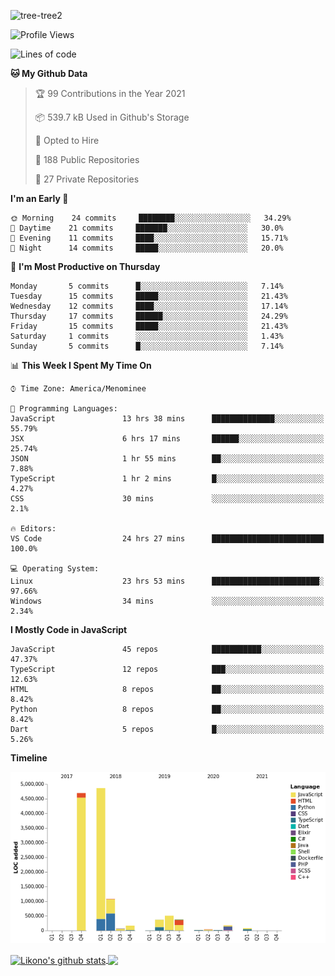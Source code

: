 ![tree-tree2](https://user-images.githubusercontent.com/15727947/99866266-688a6380-2b75-11eb-958b-273006b198d8.jpg)


<!--START_SECTION:waka-->
![Profile Views](http://img.shields.io/badge/Profile%20Views-0-blue)

![Lines of code](https://img.shields.io/badge/From%20Hello%20World%20I%27ve%20Written-12.4%20million%20lines%20of%20code-blue)

**🐱 My Github Data** 

> 🏆 99 Contributions in the Year 2021
 > 
> 📦 539.7 kB Used in Github's Storage 
 > 
> 💼 Opted to Hire
 > 
> 📜 188 Public Repositories 
 > 
> 🔑 27 Private Repositories  
 > 
**I'm an Early 🐤** 

```text
🌞 Morning    24 commits     ████████░░░░░░░░░░░░░░░░░   34.29% 
🌆 Daytime    21 commits     ███████░░░░░░░░░░░░░░░░░░   30.0% 
🌃 Evening    11 commits     ████░░░░░░░░░░░░░░░░░░░░░   15.71% 
🌙 Night      14 commits     █████░░░░░░░░░░░░░░░░░░░░   20.0%

```
📅 **I'm Most Productive on Thursday** 

```text
Monday       5 commits      █░░░░░░░░░░░░░░░░░░░░░░░░   7.14% 
Tuesday      15 commits     █████░░░░░░░░░░░░░░░░░░░░   21.43% 
Wednesday    12 commits     ████░░░░░░░░░░░░░░░░░░░░░   17.14% 
Thursday     17 commits     ██████░░░░░░░░░░░░░░░░░░░   24.29% 
Friday       15 commits     █████░░░░░░░░░░░░░░░░░░░░   21.43% 
Saturday     1 commits      ░░░░░░░░░░░░░░░░░░░░░░░░░   1.43% 
Sunday       5 commits      █░░░░░░░░░░░░░░░░░░░░░░░░   7.14%

```


📊 **This Week I Spent My Time On** 

```text
⌚︎ Time Zone: America/Menominee

💬 Programming Languages: 
JavaScript               13 hrs 38 mins      ██████████████░░░░░░░░░░░   55.79% 
JSX                      6 hrs 17 mins       ██████░░░░░░░░░░░░░░░░░░░   25.74% 
JSON                     1 hr 55 mins        ██░░░░░░░░░░░░░░░░░░░░░░░   7.88% 
TypeScript               1 hr 2 mins         █░░░░░░░░░░░░░░░░░░░░░░░░   4.27% 
CSS                      30 mins             ░░░░░░░░░░░░░░░░░░░░░░░░░   2.1%

🔥 Editors: 
VS Code                  24 hrs 27 mins      █████████████████████████   100.0%

💻 Operating System: 
Linux                    23 hrs 53 mins      ████████████████████████░   97.66% 
Windows                  34 mins             ░░░░░░░░░░░░░░░░░░░░░░░░░   2.34%

```

**I Mostly Code in JavaScript** 

```text
JavaScript               45 repos            ███████████░░░░░░░░░░░░░░   47.37% 
TypeScript               12 repos            ███░░░░░░░░░░░░░░░░░░░░░░   12.63% 
HTML                     8 repos             ██░░░░░░░░░░░░░░░░░░░░░░░   8.42% 
Python                   8 repos             ██░░░░░░░░░░░░░░░░░░░░░░░   8.42% 
Dart                     5 repos             █░░░░░░░░░░░░░░░░░░░░░░░░   5.26%

```


**Timeline**

![Chart not found](https://raw.githubusercontent.com/ianlikono/ianlikono/main/charts/bar_graph.png) 


<!--END_SECTION:waka-->


<a href="https://github.com/ianlikono">
  <img align="center" src="https://github-readme-stats.anuraghazra1.vercel.app/api?username=ianlikono&show_icons=true&include_all_commits=true&theme=material-palenight" alt="Likono's github stats" />
</a>
<a href="https://github.com/ianlikono">
  <img align="center" src="https://github-readme-stats.anuraghazra1.vercel.app/api/top-langs/?username=ianlikono&layout=compact&theme=material-palenight" />
</a>

